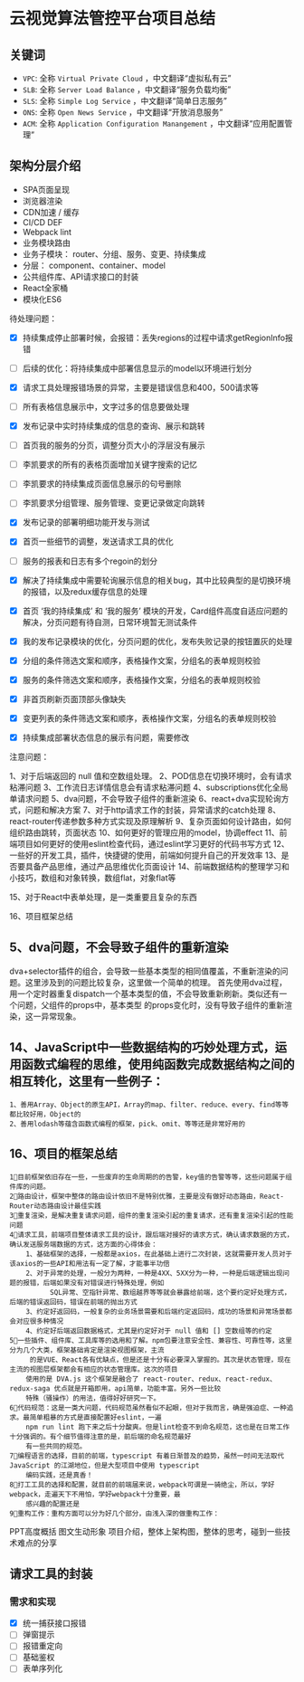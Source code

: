 # 云视觉算法管控平台项目总结

## 关键词

* `VPC`: 全称 `Virtual Private Cloud` ，中文翻译“虚拟私有云”
* `SLB`: 全称 `Server Load Balance` ，中文翻译“服务负载均衡”
* `SLS`: 全称 `Simple Log Service` ，中文翻译“简单日志服务”
* `ONS`: 全称 `Open News Service` ，中文翻译“开放消息服务”
* `ACM`: 全称 `Application Configuration Manangement` ，中文翻译“应用配置管理”

## 架构分层介绍

* SPA页面呈现
* 浏览器渲染
* CDN加速 / 缓存
* CI/CD DEF
* Webpack lint
* 业务模块路由
* 业务子模块： router、分组、服务、变更、持续集成
* 分层： component、container、model
* 公共组件库、API请求接口的封装
* React全家桶
* 模块化ES6

待处理问题：
- [x] 持续集成停止部署时候，会报错：丢失regions的过程中请求getRegionInfo报错
- [ ] 后续的优化：将持续集成中部署信息显示的model以环境进行划分
- [x] 请求工具处理报错场景的异常，主要是错误信息和400，500请求等
- [ ] 所有表格信息展示中，文字过多的信息要做处理
- [x] 发布记录中实时持续集成的信息的查询、展示和跳转
- [ ] 首页我的服务的分页，调整分页大小的浮层没有展示
- [ ] 李凯要求的所有的表格页面增加关键字搜索的记忆
- [ ] 李凯要求的持续集成页面信息展示的句号删除
- [ ] 李凯要求分组管理、服务管理、变更记录做定向跳转
- [x] 发布记录的部署明细功能开发与测试
- [x] 首页一些细节的调整，发送请求工具的优化
- [ ] 服务的报表和日志有多个regoin的划分
- [x] 解决了持续集成中需要轮询展示信息的相关bug，其中比较典型的是切换环境的报错，以及redux缓存信息的处理
- [x] 首页 ‘我的持续集成’ 和 ‘我的服务’ 模块的开发，Card组件高度自适应问题的解决，分页问题有待自测，日常环境暂无测试条件
- [x] 我的发布记录模块的优化，分页问题的优化，发布失败记录的按钮置灰的处理

- [x] 分组的条件筛选文案和顺序，表格操作文案，分组名的表单规则校验
- [x] 服务的条件筛选文案和顺序，表格操作文案，分组名的表单规则校验
- [x] 非首页刷新页面顶部头像缺失
- [x] 变更列表的条件筛选文案和顺序，表格操作文案，分组名的表单规则校验
- [x] 持续集成部署状态信息的展示有问题，需要修改

注意问题：

1、对于后端返回的 null 值和空数组处理。
2、POD信息在切换环境时，会有请求粘滞问题
3、工作流日志详情信息会有请求粘滞问题
4、subscriptions优化全局单请求问题
5、dva问题，不会导致子组件的重新渲染
6、react+dva实现轮询方式，问题和解决方案
7、对于http请求工作的封装，异常请求的catch处理
8、react-router传递参数多种方式实现及原理解析
9、复杂页面如何设计路由，如何组织路由跳转，页面状态
10、如何更好的管理应用的model，协调effect
11、前端项目如何更好的使用eslint检查代码，通过eslint学习更好的代码书写方式
12、一些好的开发工具，插件，快捷键的使用，前端如何提升自己的开发效率
13、是否要具备产品思维，通过产品思维优化页面设计
14、前端数据结构的整理学习和小技巧，数组和对象转换，数组flat，对象flat等

15、对于React中表单处理，是一类重要且复杂的东西

16、项目框架总结

## 5、dva问题，不会导致子组件的重新渲染

dva+selector插件的组合，会导致一些基本类型的相同值覆盖，不重新渲染的问题。这里涉及到的问题比较复杂，这里做一个简单的梳理。
首先使用dva过程，用一个定时器重复dispatch一个基本类型的值，不会导致重新刷新。类似还有一个问题，父组件的props中，基本类型
的props变化时，没有导致子组件的重新渲染，这一异常现象。

## 14、JavaScript中一些数据结构的巧妙处理方式，运用函数式编程的思维，使用纯函数完成数据结构之间的相互转化，这里有一些例子：
	1、善用Array、Object的原生API，Array的map、filter、reduce、every、find等等都比较好用，Object的
	2、善用lodash等蕴含函数式编程的框架，pick、omit、等等还是非常好用的

## 16、项目的框架总结
	1⃣️目前框架依旧存在一些，一些废弃的生命周期的的告警，key值的告警等等，这些问题属于组件库的问题。
	2⃣️路由设计，框架中整体的路由设计依旧不是特别优雅，主要是没有做好动态路由，React-Router动态路由设计最佳实践
	3⃣️重复渲染，是解决重复请求问题，组件的重复渲染引起的重复请求，还有重复渲染引起的性能问题
	4⃣️请求工具，前端项目整体请求工具的设计，跟后端对接好的请求方式，确认请求数据的方式，确认发送服务端数据的方式，这方面的心得体会：
		1、基础框架的选择，一般都是axios，在此基础上进行二次封装，这就需要开发人员对于该axios的一些API和用法有一定了解，才能事半功倍
		2、对于异常的处理，一般分为两种，一种是4XX、5XX分为一种，一种是后端逻辑出现问题的报错，后端如果没有对错误进行特殊处理，例如
		      SQL异常、空指针异常、数组越界等等就会暴露给前端，这个要约定好处理方式，后端的错误返回码，错误在前端的抛出方式
		3、约定好返回码，一般复杂的业务场景需要和后端约定返回码，成功的场景和异常场景都会对应很多种情况
		4、约定好后端返回数据格式，尤其是约定好对于 null 值和 [] 空数组等的约定
	5⃣️一些插件、组件库、工具库等的选用和了解。npm包要注意安全性、兼容性、可靠性等，这里分为几个大类，框架基础肯定是渲染视图框架，主流
	     的是VUE、React各有优缺点，但是还是十分有必要深入掌握的。其次是状态管理，现在主流的视图层框架都会有相应的状态管理库。这次的项目
	    使用的是 DVA.js 这个框架是融合了 react-router、redux、react-redux、redux-saga 优点就是开箱即用，api简单，功能丰富。另外一些比较
	    特殊（骚操作）的用法，值得好好研究一下。
	6⃣️代码规范：这是一类大问题，代码规范虽然看似不起眼，但对于我而言，确是强迫症、一种追求。最简单粗暴的方式是直接配置好eslint，一遍
	    npm run lint 跑下来之后十分酸爽。但是lint检查不到命名规范，这也是在日常工作十分强调的。有个细节值得注意的是，前后端的命名规范最好
	    有一些共同的规范。
	7⃣️编程语言的选择，目前的前端，typescript 有着日渐普及的趋势，虽然一时间无法取代 JavaScript 的江湖地位，但是大型项目中使用 typescript 
	    编码实践，还是真香！
	8⃣️打工工具的选择和配置，就目前的前端届来说，webpack可谓是一骑绝尘，所以，学好webpack，走遍天下不用怕，学好webpack十分重要，最
	    感兴趣的配置还是
	9⃣️重构工作：重构方面可以分为好几个部分，由浅入深的做重构工作：


PPT高度概括 图文生动形象
项目介绍，整体上架构图，整体的思考，碰到一些技术难点的分享

## 请求工具的封装

### 需求和实现

- [x] 统一捕获接口报错
- [ ] 弹窗提示
- [ ] 报错重定向
- [ ] 基础鉴权
- [ ] 表单序列化